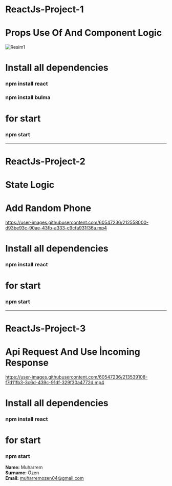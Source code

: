 # ReactJs-Project-1

# Props Use Of And Component Logic
![Resim1](https://user-images.githubusercontent.com/60547236/212499897-5f1e649f-1a12-47a9-baf6-13b36e5e473b.png)

# Install all dependencies
<h3> npm install react </h3>
<h3> npm install bulma </h3>

# for start
<h3> npm start </h3>




*************************************************************************************************

# ReactJs-Project-2

# State Logic

# Add Random Phone

https://user-images.githubusercontent.com/60547236/212558000-d93be93c-90ae-43fb-a333-c9cfa931f36a.mp4



# Install all dependencies
<h3> npm install react </h3>


# for start
<h3> npm start </h3>


*************************************************************************************************

# ReactJs-Project-3

# Api Request And Use İncoming Response



https://user-images.githubusercontent.com/60547236/213539108-f7d11fb3-3c6d-439c-91df-329f30a4772d.mp4


# Install all dependencies
<h3> npm install react </h3>

# for start
<h3> npm start </h3>



**Name:** Muharrem  <br>
**Surname:** Özen <br>
**Email:** muharremozen04@gmail.com
